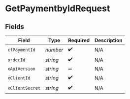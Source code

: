 # GetPaymentbyIdRequest


## Fields

| Field              | Type               | Required           | Description        |
| ------------------ | ------------------ | ------------------ | ------------------ |
| `cfPaymentId`      | *number*           | :heavy_check_mark: | N/A                |
| `orderId`          | *string*           | :heavy_check_mark: | N/A                |
| `xApiVersion`      | *string*           | :heavy_minus_sign: | N/A                |
| `xClientId`        | *string*           | :heavy_check_mark: | N/A                |
| `xClientSecret`    | *string*           | :heavy_check_mark: | N/A                |